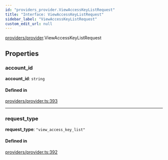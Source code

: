 ```yaml
---
id: "providers_provider.ViewAccessKeyListRequest"
title: "Interface: ViewAccessKeyListRequest"
sidebar_label: "ViewAccessKeyListRequest"
custom_edit_url: null
---
```


[providers/provider](../modules/providers_provider.md).ViewAccessKeyListRequest

## Properties

### account\_id

 **account\_id**: `string`

#### Defined in

[providers/provider.ts:393](https://github.com/maxhr/near--near-api-js/blob/d8efa7d5/packages/near-api-js/src/providers/provider.ts#L393)

___

### request\_type

 **request\_type**: ``"view_access_key_list"``

#### Defined in

[providers/provider.ts:392](https://github.com/maxhr/near--near-api-js/blob/d8efa7d5/packages/near-api-js/src/providers/provider.ts#L392)
